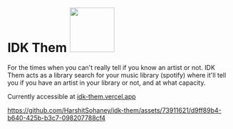 # IDK Them <img width = "100" src = "https://github.com/HarshitSohaney/idk-them/assets/73911621/3d63b718-fcb8-4c78-bdbb-8659aa9196ee">

For the times when you can't really tell if you know an artist or not. IDK Them acts as a library search for your music library (spotify) where it'll tell you if you have an artist in your library or not, and at what capacity.

Currently accessible at [idk-them.vercel.app](https://idk-them.vercel.app)

<p align="center">

https://github.com/HarshitSohaney/idk-them/assets/73911621/d9ff89b4-b640-425b-b3c7-098207788cf4

</p>
